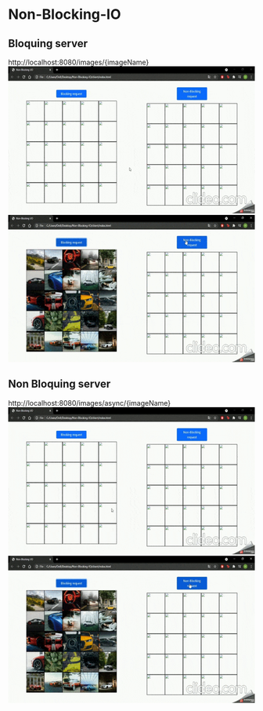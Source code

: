 # Non-Blocking-IO
 
## Bloquing server
http://localhost:8080/images/{imageName}
 <img src="gifs/request1.gif" height="300px"/>
 <img src="gifs/request2.gif" height="300px"/>
 


## Non Bloquing server
http://localhost:8080/images/async/{imageName}
 <img src="gifs/request3.gif" height="300px"/>
 <img src="gifs/request4.gif" height="300px"/>
